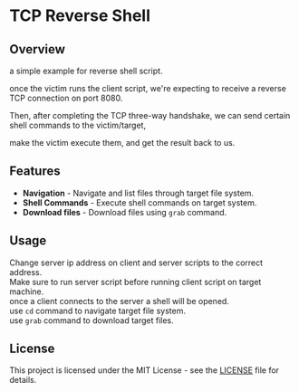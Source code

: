 # TCP Reverse Shell

## Overview

a simple example for reverse shell script. <br/>

once the victim runs the client script, we're expecting to receive a reverse TCP connection on port 8080. <br/>

Then, after completing the TCP three-way handshake, we can send certain shell commands to the victim/target, <br/>

make the victim execute them, and get the result back to us. <br/>

## Features

*   <b>Navigation</b> - Navigate and list files through target file system.
*   <b>Shell Commands</b> - Execute shell commands on target system.
*   <b>Download files</b> - Download files using `grab` command.

## Usage

Change server ip address on client and server scripts to the correct address. <br/>
Make sure to run server script before running client script on target machine. <br/>
once a client connects to the server a shell will be opened. <br/>
use `cd` command to navigate target file system. <br/>
use `grab` command to download target files. <br/>

## License

This project is licensed under the MIT License - see the [LICENSE](LICENSE) file for details.
